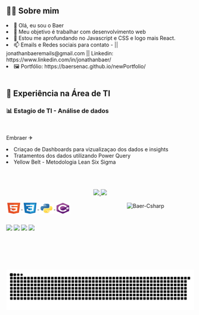 <h2>🧙‍♂️ Sobre mim</h2>

<li>👋 Olá, eu sou o Baer
<li>👀 Meu objetivo é trabalhar com desenvolvimento web
<li>🌱 Estou me aprofundando no Javascript e CSS e logo mais React.
<li>📫 Emails e Redes sociais para contato - || jonathanbaeremails@gmail.com || Linkedin: https://www.linkedin.com/in/jonathanbaer/
<li>🖼 Portfólio: https://baersenac.github.io/newPortfolio/
<br><br>

<h2>📌 Experiência na Área de TI</h2>
<h3>📊 Estagio de TI - Análise de dados</h3> <br>
<p> Embraer ✈ 
<li> Criaçao de Dashboards para vizualizaçao dos dados e insights <br>
<li>Tratamentos dos dados utilizando Power Query <br>
<li>Yellow Belt - Metodologia Lean Six Sigma </p><br>
<br><br>


<div align="center">
  <a href="https://github.com/BaerSenac">
  <img height="150em" src="https://github-readme-stats.vercel.app/api?username=BaerSenac&show_icons=true&theme=dark&include_all_commits=true&count_private=true"/>
  <img height="150em" src="https://github-readme-stats.vercel.app/api/top-langs/?username=BaerSenac&layout=compact&langs_count=7&theme=dark"/>
</div>
  
  <div style="display: inline_block"><br>
  <img align="center" alt="Baer-HTML" height="30" width="40" src="https://raw.githubusercontent.com/devicons/devicon/master/icons/html5/html5-original.svg">
  <img align="center" alt="Baer-CSS" height="30" width="40" src="https://raw.githubusercontent.com/devicons/devicon/master/icons/css3/css3-original.svg">
  <img align="center" alt="Baer-Python" height="30" width="40" src="https://raw.githubusercontent.com/devicons/devicon/master/icons/python/python-original.svg">
  <img align="center" alt="Baer-Csharp" height="30" width="40" src="https://raw.githubusercontent.com/devicons/devicon/master/icons/csharp/csharp-original.svg">
    <img align="right" alt="Baer-Csharp" height="180" width="180" src="https://media0.giphy.com/media/h1zp6PDxAT2SBMayG3/200w.webp?cid=ecf05e47hvcock32drfqynpkl016aew875xh28h7j6yy6p0k&rid=200w.webp&ct=s">
</div>
  
  ##
  
  <div> 
  <a href="https://www.instagram.com/j_silvabaer/" target="_blank"><img src="https://img.shields.io/badge/-Instagram-%23E4405F?style=for-the-badge&logo=instagram&logoColor=white" target="_blank"></a>
  <a href="https://www.facebook.com/jonathan.baer.3766/" target="_blank"><img src="https://img.shields.io/badge/Facebook-1877F2?style=for-the-badge&logo=facebook&logoColor=white" target="_blank"></a>
  <a href = "mailto:jonathanbaeremails@gmail.com"><img src="https://img.shields.io/badge/Gmail-D14836?style=for-the-badge&logo=gmail&logoColor=white" target="_blank"></a>
  <a href="https://www.linkedin.com/in/jonathanbaer/" target="_blank"><img src="https://img.shields.io/badge/LinkedIn-0077B5?style=for-the-badge&logo=linkedin&logoColor=white" target="_blank"></a> 
 
</div>
  
 ![Snake animation](https://github.com/BaerSenac/JonathanBaer/blob/output/github-contribution-grid-snake.svg)
